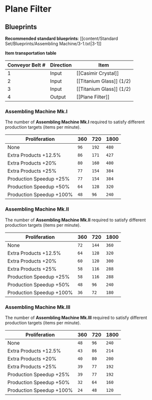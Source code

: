# Plane Filter

## Blueprints

**Recommended standard blueprints**: [[content/Standard Set/Blueprints/Assembling Machine/3-1.txt|3-1]]

**Item transportation table**

| Conveyor Belt # | Direction | Item                     |
| --------------- | --------- | ------------------------ |
| 1               | Input     | [[Casimir Crystal]]      |
| 2               | Input     | [[Titanium Glass]] (1/2) | 
| 3               | Input     | [[Titanium Glass]] (1/2) |
| 4               | Output    | [[Plane Filter]]         |

### Assembling Machine Mk.I

The number of **Assembling Machine Mk.I** required to satisfy different production targets (items per minute).

| Proliferation            | 360  | 720   | 1800  |
| ------------------------ | ---- | ----- | ----- |
| None                     | `96` | `192` | `480` |
| Extra Products +12.5%    | `86` | `171` | `427` |
| Extra Products +20%      | `80` | `160` | `400` |
| Extra Products +25%      | `77` | `154` | `384` |
| Production Speedup +25%  | `77` | `154` | `384` |
| Production Speedup +50%  | `64` | `128` | `320` |
| Production Speedup +100% | `48` | `96`  | `240` |

### Assembling Machine Mk.II

The number of **Assembling Machine Mk.II** required to satisfy different production targets (items per minute).

| Proliferation            | 360  | 720   | 1800  |
| ------------------------ | ---- | ----- | ----- |
| None                     | `72` | `144` | `360` |
| Extra Products +12.5%    | `64` | `128` | `320` |
| Extra Products +20%      | `60` | `120` | `300` |
| Extra Products +25%      | `58` | `116` | `288` |
| Production Speedup +25%  | `58` | `116` | `288` |
| Production Speedup +50%  | `48` | `96`  | `240` |
| Production Speedup +100% | `36` | `72`  | `180` |

### Assembling Machine Mk.III

The number of **Assembling Machine Mk.III** required to satisfy different production targets (items per minute).

| Proliferation            | 360  | 720  | 1800  |
| ------------------------ | ---- | ---- | ----- |
| None                     | `48` | `96` | `240` |
| Extra Products +12.5%    | `43` | `86` | `214` |
| Extra Products +20%      | `40` | `80` | `200` |
| Extra Products +25%      | `39` | `77` | `192` |
| Production Speedup +25%  | `39` | `77` | `192` |
| Production Speedup +50%  | `32` | `64` | `160` |
| Production Speedup +100% | `24` | `48` | `120` |


